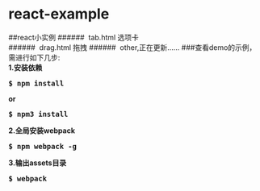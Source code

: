 # react-example 
##react小实例 
######&nbsp;&nbsp;tab.html 选项卡  
######&nbsp;&nbsp;drag.html 拖拽 
######&nbsp;&nbsp;other,正在更新……
###查看demo的示例，需进行如下几步: <br/>
<b>1.安装依赖<b>
<pre>$ npm install</pre> 
or 
<pre>$ npm3 install</pre> 
<b>2.全局安装webpack</b> 
<pre>$ npm webpack -g</pre> 
<b>3.输出assets目录</b> 
<pre>$ webpack</pre> 